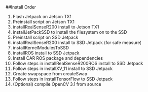 ##Install Order
1. Flash Jetpack on Jetson TX1
2. Preinstall script on Jetson TX1
3. installRealSenseR200 install to Jetson TX1
4. installJetPackSSD to install the filesystem on to the SSD
5. Preinstall script on SSD Jetpack
6. installRealSenseR200 install to SSD Jetpack (for safe measure)
7. installKernelModulesToSSD
8. installROS install to SSD Jetpack
9. Install CAR ROS package and dependencies
10. Follow steps in installRealSenseR200ROS install to SSD Jetpack
11. Follow steps in installXV_11  install to SSD Jetpack
12. Create swapspace from createSwap
12. Follow steps in installTensorFlow to SSD Jetpack
13. (Optional) compile OpenCV 3.1 from source
